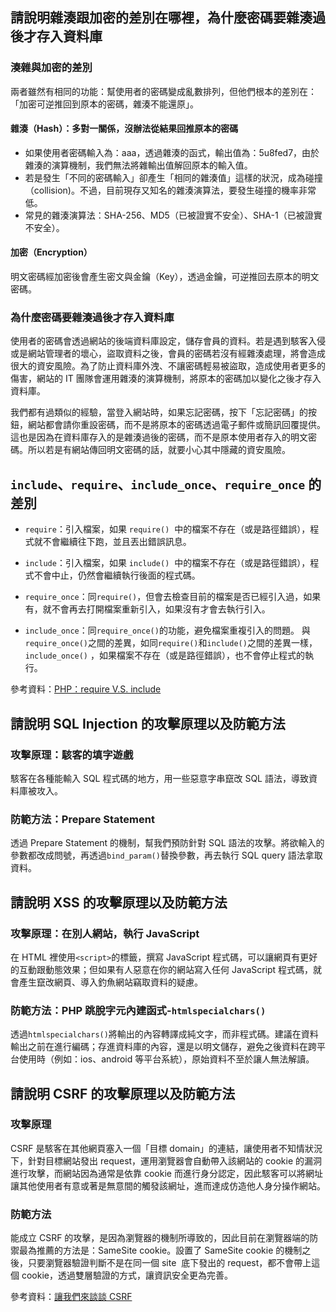 ## 請說明雜湊跟加密的差別在哪裡，為什麼密碼要雜湊過後才存入資料庫

### 湊雜與加密的差別
兩者雖然有相同的功能：幫使用者的密碼變成亂數排列，但他們根本的差別在：「加密可逆推回到原本的密碼，雜湊不能還原」。
#### 雜湊（Hash）：多對一關係，沒辦法從結果回推原本的密碼

* 如果使用者密碼輸入為：aaa，透過雜湊的函式，輸出值為：5u8fed7，由於雜湊的演算機制，我們無法將雜輸出值解回原本的輸入值。
* 若是發生「不同的密碼輸入」卻產生「相同的雜湊值」這樣的狀況，成為碰撞（collision)。不過，目前現存又知名的雜湊演算法，要發生碰撞的機率非常低。
* 常見的雜湊演算法：SHA-256、MD5（已被證實不安全）、SHA-1（已被證實不安全）。

#### 加密（Encryption）
明文密碼經加密後會產生密文與金鑰（Key），透過金鑰，可逆推回去原本的明文密碼。

### 為什麼密碼要雜湊過後才存入資料庫
使用者的密碼會透過網站的後端資料庫設定，儲存會員的資料。若是遇到駭客入侵或是網站管理者的壞心，盜取資料之後，會員的密碼若沒有經雜湊處理，將會造成很大的資安風險。為了防止資料庫外洩、不讓密碼輕易被盜取，造成使用者更多的傷害，網站的 IT 團隊會運用雜湊的演算機制，將原本的密碼加以變化之後才存入資料庫。

我們都有過類似的經驗，當登入網站時，如果忘記密碼，按下「忘記密碼」的按鈕，網站都會請你重設密碼，而不是將原本的密碼透過電子郵件或簡訊回覆提供。這也是因為在資料庫存入的是雜湊過後的密碼，而不是原本使用者存入的明文密碼。所以若是有網站傳回明文密碼的話，就要小心其中隱藏的資安風險。


## `include`、`require`、`include_once`、`require_once` 的差別

* `require`：引入檔案，如果 `require()`  中的檔案不存在（或是路徑錯誤），程式就不會繼續往下跑，並且丟出錯誤訊息。

* `include`：引入檔案，如果 ```include()```  中的檔案不存在（或是路徑錯誤），程式不會中止，仍然會繼續執行後面的程式碼。

* `require_once`：同```require()```，但會去檢查目前的檔案是否已經引入過，如果有，就不會再去打開檔案重新引入，如果沒有才會去執行引入。

*  `include_once`：同`require_once()`的功能，避免檔案重複引入的問題。
與`require_once()`之間的差異，如同`require()`和`include()`之間的差異一樣，`include_once()` ，如果檔案不存在（或是路徑錯誤），也不會停止程式的執行。

參考資料：[PHP：require V.S. include](http://code-beginner.logdown.com/posts/389687-phprequire-vs-include)

## 請說明 SQL Injection 的攻擊原理以及防範方法

### 攻擊原理：駭客的填字遊戲
駭客在各種能輸入 SQL 程式碼的地方，用一些惡意字串竄改 SQL 語法，導致資料庫被攻入。

### 防範方法：Prepare Statement
透過 Prepare Statement 的機制，幫我們預防針對 SQL  語法的攻擊。將欲輸入的參數都改成問號，再透過`bind_param()`替換參數，再去執行 SQL query  語法拿取資料。


##  請說明 XSS 的攻擊原理以及防範方法

### 攻擊原理：在別人網站，執行 JavaScript
在 HTML 裡使用```<script>```的標籤，撰寫 JavaScript 程式碼，可以讓網頁有更好的互動跟動態效果；但如果有人惡意在你的網站寫入任何 JavaScript 程式碼，就會產生竄改網頁、導入釣魚網站竊取資料的疑慮。

### 防範方法：PHP 跳脫字元內建函式-`htmlspecialchars()`
透過`htmlspecialchars()`將輸出的內容轉譯成純文字，而非程式碼。建議在資料輸出之前在進行編碼；存進資料庫的內容，還是以明文儲存，避免之後資料在跨平台使用時（例如：ios、android 等平台系統），原始資料不至於讓人無法解讀。

## 請說明 CSRF 的攻擊原理以及防範方法

### 攻擊原理
CSRF 是駭客在其他網頁塞入一個「目標 domain」的連結，讓使用者不知情狀況下，針對目標網站發出 request，運用瀏覽器會自動帶入該網站的 cookie 的漏洞進行攻擊，而網站因為通常是依靠 cookie 而進行身分認定，因此駭客可以將網址讓其他使用者有意或著是無意間的觸發該網址，進而達成仿造他人身分操作網站。

### 防範方法
能成立 CSRF 的攻擊，是因為瀏覽器的機制所導致的，因此目前在瀏覽器端的防禦最為推薦的方法是：SameSite cookie。設置了 SameSite cookie 的機制之後，只要瀏覽器驗證判斷不是在同一個 site  底下發出的 request，都不會帶上這個 cookie，透過雙層驗證的方式，讓資訊安全更為完善。

參考資料：[讓我們來談談 CSRF](https://blog.techbridge.cc/2017/02/25/csrf-introduction/)